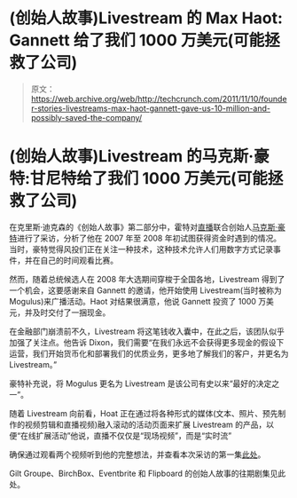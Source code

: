 # (创始人故事)Livestream 的 Max Haot: Gannett 给了我们 1000 万美元(可能拯救了公司)

> 原文：<https://web.archive.org/web/http://techcrunch.com/2011/11/10/founder-stories-livestreams-max-haot-gannett-gave-us-10-million-and-possibly-saved-the-company/>

# (创始人故事)Livestream 的马克斯·豪特:甘尼特给了我们 1000 万美元(可能拯救了公司)

在克里斯·迪克森的《创始人故事》第二部分中，霍特对[直播](https://web.archive.org/web/20230203153812/http://www.crunchbase.com/company/livestream)联合创始人[马克斯·豪特](https://web.archive.org/web/20230203153812/http://www.crunchbase.com/person/max-haot)进行了采访，分析了他在 2007 年至 2008 年初试图获得资金时遇到的情况。当时，豪特觉得风投们正在关注一种技术，这种技术允许人们用数字方式记录事件，并在自己的时间观看比赛。

然而，随着总统候选人在 2008 年大选期间穿梭于全国各地，Livestream 得到了一个机会，这要感谢来自 Gannett 的邀请，他开始使用 Livestream(当时被称为 Mogulus)来广播活动。Haot 对结果很满意，他说 Gannett 投资了 1000 万美元，并及时交付了一捆现金。

在金融部门崩溃前不久，Livestream 将这笔钱收入囊中，在此之后，该团队似乎加强了关注点。他告诉 Dixon，我们需要“在我们永远不会获得更多现金的假设下运营，我们开始货币化和部署我们的优质业务，更多地了解我们的客户，并更名为 Livestream。”

豪特补充说，将 Mogulus 更名为 Livestream 是该公司有史以来“最好的决定之一”。

随着 Livestream 向前看，Hoat 正在通过将各种形式的媒体(文本、照片、预先制作的视频剪辑和直播视频)融入滚动的活动页面来扩展 Livestream 的产品，以便“在线扩展活动”他说，直播不仅仅是“现场视频”，而是“实时流”

确保通过观看两个视频听到他的完整想法，并查看本次采访的第一集[此处](https://web.archive.org/web/20230203153812/https://techcrunch.com/2011/11/08/founder-stories-livestreams-haot-we-had-the-right-product-but-the-wrong-vision/)。

Gilt Groupe、BirchBox、Eventbrite 和 Flipboard 的创始人故事的往期剧集见此处。